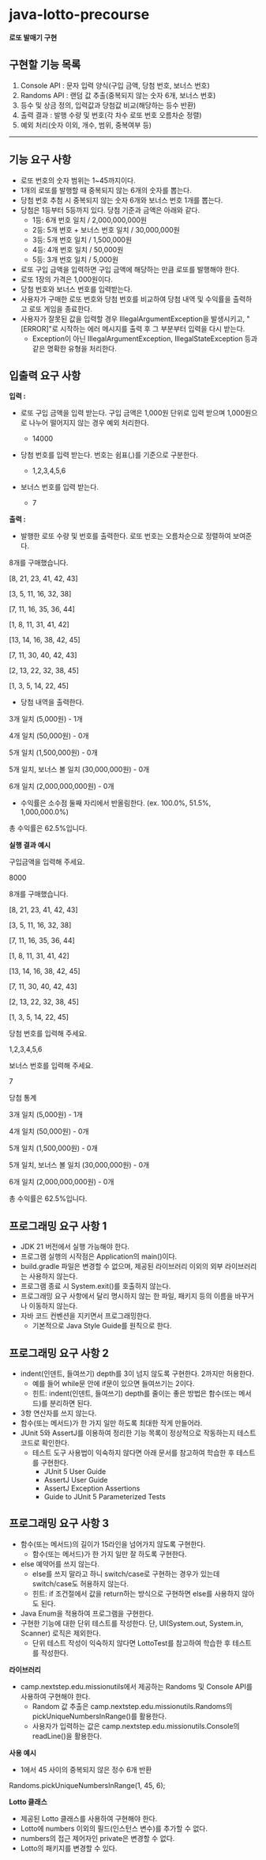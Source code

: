 # java-lotto-precourse


**로또 발매기 구현**

## 구현할 기능 목록

1. Console API : 문자 입력 양식(구입 금액, 당첨 번호, 보너스 번호)
2. Randoms API : 랜덤 값 추출(중복되지 않는 숫자 6개, 보너스 번호)
3. 등수 및 상금 정의, 입력값과 당첨값 비교(해당하는 등수 반환)
4. 출력 결과 : 발행 수량 및 번호(각 차수 로또 번호 오름차순 정렬)
5. 예외 처리(숫자 이외, 개수, 범위, 중복여부 등)

---

## 기능 요구 사항

* 로또 번호의 숫자 범위는 1~45까지이다.
* 1개의 로또를 발행할 때 중복되지 않는 6개의 숫자를 뽑는다.
* 당첨 번호 추첨 시 중복되지 않는 숫자 6개와 보너스 번호 1개를 뽑는다.
* 당첨은 1등부터 5등까지 있다. 당첨 기준과 금액은 아래와 같다.
  * 1등: 6개 번호 일치 / 2,000,000,000원
  * 2등: 5개 번호 + 보너스 번호 일치 / 30,000,000원
  * 3등: 5개 번호 일치 / 1,500,000원
  * 4등: 4개 번호 일치 / 50,000원
  * 5등: 3개 번호 일치 / 5,000원
* 로또 구입 금액을 입력하면 구입 금액에 해당하는 만큼 로또를 발행해야 한다.
* 로또 1장의 가격은 1,000원이다.
* 당첨 번호와 보너스 번호를 입력받는다.
* 사용자가 구매한 로또 번호와 당첨 번호를 비교하여 당첨 내역 및 수익률을 출력하고 로또 게임을 종료한다.
* 사용자가 잘못된 값을 입력할 경우 IllegalArgumentException을 발생시키고, "[ERROR]"로 시작하는 에러 메시지를 출력 후 그 부분부터 입력을 다시 받는다.
  * Exception이 아닌 IllegalArgumentException, IllegalStateException 등과 같은 명확한 유형을 처리한다.

## 입출력 요구 사항

**입력 :**
* 로또 구입 금액을 입력 받는다. 구입 금액은 1,000원 단위로 입력 받으며 1,000원으로 나누어 떨어지지 않는 경우 예외 처리한다.
  * 14000

* 당첨 번호를 입력 받는다. 번호는 쉼표(,)를 기준으로 구분한다.
  * 1,2,3,4,5,6

* 보너스 번호를 입력 받는다.
  * 7 

**출력 :**
* 발행한 로또 수량 및 번호를 출력한다. 로또 번호는 오름차순으로 정렬하여 보여준다.

8개를 구매했습니다.

[8, 21, 23, 41, 42, 43]

[3, 5, 11, 16, 32, 38]

[7, 11, 16, 35, 36, 44]

[1, 8, 11, 31, 41, 42]

[13, 14, 16, 38, 42, 45]

[7, 11, 30, 40, 42, 43]

[2, 13, 22, 32, 38, 45]

[1, 3, 5, 14, 22, 45]

* 당첨 내역을 출력한다.

3개 일치 (5,000원) - 1개

4개 일치 (50,000원) - 0개

5개 일치 (1,500,000원) - 0개

5개 일치, 보너스 볼 일치 (30,000,000원) - 0개

6개 일치 (2,000,000,000원) - 0개

* 수익률은 소수점 둘째 자리에서 반올림한다. (ex. 100.0%, 51.5%, 1,000,000.0%)

총 수익률은 62.5%입니다.

**실행 결과 예시**

구입금액을 입력해 주세요.

8000

8개를 구매했습니다.

[8, 21, 23, 41, 42, 43]

[3, 5, 11, 16, 32, 38]

[7, 11, 16, 35, 36, 44]

[1, 8, 11, 31, 41, 42]

[13, 14, 16, 38, 42, 45]

[7, 11, 30, 40, 42, 43]

[2, 13, 22, 32, 38, 45]

[1, 3, 5, 14, 22, 45]

당첨 번호를 입력해 주세요.

1,2,3,4,5,6

보너스 번호를 입력해 주세요.

7

당첨 통계

3개 일치 (5,000원) - 1개

4개 일치 (50,000원) - 0개

5개 일치 (1,500,000원) - 0개

5개 일치, 보너스 볼 일치 (30,000,000원) - 0개

6개 일치 (2,000,000,000원) - 0개

총 수익률은 62.5%입니다.

## 프로그래밍 요구 사항 1

* JDK 21 버전에서 실행 가능해야 한다.
* 프로그램 실행의 시작점은 Application의 main()이다.
* build.gradle 파일은 변경할 수 없으며, 제공된 라이브러리 이외의 외부 라이브러리는 사용하지 않는다.
* 프로그램 종료 시 System.exit()를 호출하지 않는다.
* 프로그래밍 요구 사항에서 달리 명시하지 않는 한 파일, 패키지 등의 이름을 바꾸거나 이동하지 않는다.
* 자바 코드 컨벤션을 지키면서 프로그래밍한다.
    * 기본적으로 Java Style Guide를 원칙으로 한다.

## 프로그래밍 요구 사항 2

* indent(인덴트, 들여쓰기) depth를 3이 넘지 않도록 구현한다. 2까지만 허용한다.
    * 예를 들어 while문 안에 if문이 있으면 들여쓰기는 2이다.
    * 힌트: indent(인덴트, 들여쓰기) depth를 줄이는 좋은 방법은 함수(또는 메서드)를 분리하면 된다.
* 3항 연산자를 쓰지 않는다.
* 함수(또는 메서드)가 한 가지 일만 하도록 최대한 작게 만들어라.
* JUnit 5와 AssertJ를 이용하여 정리한 기능 목록이 정상적으로 작동하는지 테스트 코드로 확인한다.
    * 테스트 도구 사용법이 익숙하지 않다면 아래 문서를 참고하여 학습한 후 테스트를 구현한다.
        * JUnit 5 User Guide
        * AssertJ User Guide
        * AssertJ Exception Assertions
        * Guide to JUnit 5 Parameterized Tests

## 프로그래밍 요구 사항 3

* 함수(또는 메서드)의 길이가 15라인을 넘어가지 않도록 구현한다.
  * 함수(또는 메서드)가 한 가지 일만 잘 하도록 구현한다.
* else 예약어를 쓰지 않는다.
  * else를 쓰지 말라고 하니 switch/case로 구현하는 경우가 있는데 switch/case도 허용하지 않는다.
  * 힌트: if 조건절에서 값을 return하는 방식으로 구현하면 else를 사용하지 않아도 된다.
* Java Enum을 적용하여 프로그램을 구현한다.
* 구현한 기능에 대한 단위 테스트를 작성한다. 단, UI(System.out, System.in, Scanner) 로직은 제외한다.
  * 단위 테스트 작성이 익숙하지 않다면 LottoTest를 참고하여 학습한 후 테스트를 작성한다.

**라이브러리**
* camp.nextstep.edu.missionutils에서 제공하는 Randoms 및 Console API를 사용하여 구현해야 한다.
  * Random 값 추출은 camp.nextstep.edu.missionutils.Randoms의 pickUniqueNumbersInRange()를 활용한다.
  * 사용자가 입력하는 값은 camp.nextstep.edu.missionutils.Console의 readLine()을 활용한다.

**사용 예시**
* 1에서 45 사이의 중복되지 않은 정수 6개 반환

Randoms.pickUniqueNumbersInRange(1, 45, 6);

**Lotto 클래스**
* 제공된 Lotto 클래스를 사용하여 구현해야 한다.
* Lotto에 numbers 이외의 필드(인스턴스 변수)를 추가할 수 없다.
* numbers의 접근 제어자인 private은 변경할 수 없다.
* Lotto의 패키지를 변경할 수 있다.
